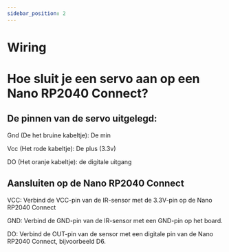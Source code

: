 ```yaml
---
sidebar_position: 2
---
```

# Wiring

# Hoe sluit je een servo aan op een Nano RP2040 Connect?

## De pinnen van de servo uitgelegd:

Gnd (De het bruine kabeltje): De min

Vcc (Het rode kabeltje): De plus (3.3v)

DO (Het oranje kabeltje): de digitale uitgang

## Aansluiten op de Nano RP2040 Connect

VCC: Verbind de VCC-pin van de IR-sensor met de 3.3V-pin op de Nano RP2040 Connect

GND: Verbind de GND-pin van de IR-sensor met een GND-pin op het board.

DO: Verbind de OUT-pin van de sensor met een digitale pin van de Nano RP2040 Connect, bijvoorbeeld D6.


